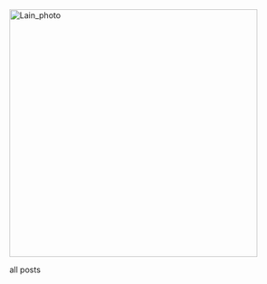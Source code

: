 <img width="438" alt="Lain_photo" src="https://github.com/lains-goodbye/lains-goodbye.github.io/assets/166209434/4dfeb023-f048-44a2-9c81-1bc411aa70c7">

all posts

